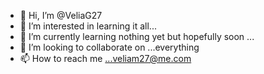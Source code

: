 - 👋 Hi, I’m @VeliaG27
- 👀 I’m interested in learning it all...
- 🌱 I’m currently learning nothing yet but hopefully soon ...
- 💞️ I’m looking to collaborate on ...everything 
- 📫 How to reach me ...veliam27@me.com
<!---
VeliaG27/VeliaG27 is a ✨ special ✨ repository because its `README.md` (this file) appears on your GitHub profile.
You can click the Preview link to take a look at your changes.
--->
